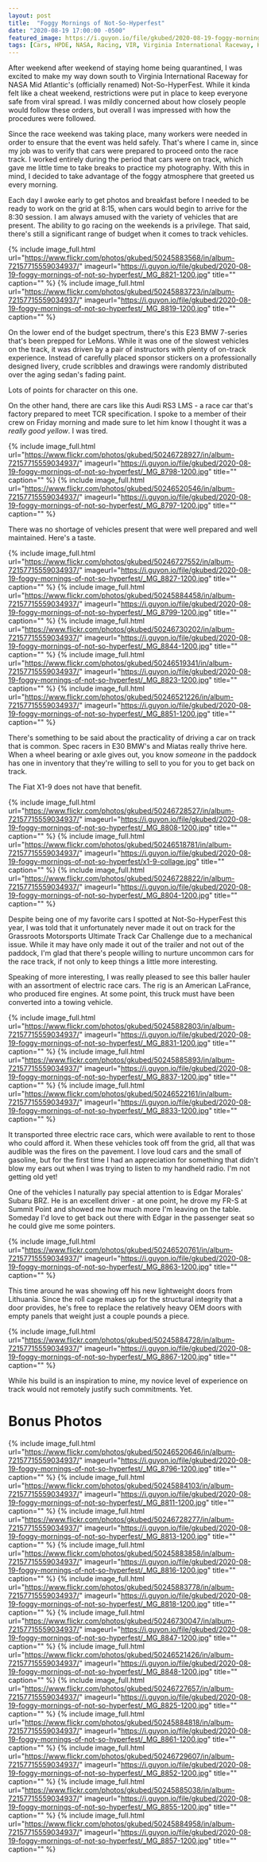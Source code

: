 ```yaml
---
layout: post
title:  "Foggy Mornings of Not-So-Hyperfest"
date: "2020-08-19 17:00:00 -0500"
featured_image: https://i.guyon.io/file/gkubed/2020-08-19-foggy-mornings-of-not-so-hyperfest/_MG_8828-1200.jpg
tags: [Cars, HPDE, NASA, Racing, VIR, Virginia International Raceway, HyperFest]
---
```


After weekend after weekend of staying home being quarantined, I was excited to make my way down south to Virginia International Raceway for NASA Mid Atlantic's (officially renamed) Not-So-HyperFest. While it kinda felt like a cheat weekend, restrictions were put in place to keep everyone safe from viral spread. I was mildly concerned about how closely people would follow these orders, but overall I was impressed with how the procedures were followed.

Since the race weekend was taking place, many workers were needed in order to ensure that the event was held safely. That's where I came in, since my job was to verify that cars were prepared to proceed onto the race track. I worked entirely during the period that cars were on track, which gave me little time to take breaks to practice my photography. With this in mind, I decided to take advantage of the foggy atmosphere that greeted us every morning.

<!--more-->

Each day I awoke early to get photos and breakfast before I needed to be ready to work on the grid at 8:15, when cars would begin to arrive for the 8:30 session. I am always amused with the variety of vehicles that are present. The ability to go racing on the weekends is a privilege. That said, there's still a significant range of budget when it comes to track vehicles.

{% include image_full.html url="https://www.flickr.com/photos/gkubed/50245883568/in/album-72157715559034937/" imageurl="https://i.guyon.io/file/gkubed/2020-08-19-foggy-mornings-of-not-so-hyperfest/_MG_8821-1200.jpg" title="" caption="" %}
{% include image_full.html url="https://www.flickr.com/photos/gkubed/50245883723/in/album-72157715559034937/" imageurl="https://i.guyon.io/file/gkubed/2020-08-19-foggy-mornings-of-not-so-hyperfest/_MG_8819-1200.jpg" title="" caption="" %}

On the lower end of the budget spectrum, there's this E23 BMW 7-series that's been prepped for LeMons. While it was one of the slowest vehicles on the track, it was driven by a pair of instructors with plenty of on-track experience. Instead of carefully placed sponsor stickers on a professionally designed livery, crude scribbles and drawings were randomly distributed over the aging sedan's fading paint.

Lots of points for character on this one.

On the other hand, there are cars like this Audi RS3 LMS - a race car that's factory prepared to meet TCR specification. I spoke to a member of their crew on Friday morning and made sure to let him know I thought it was a *really good yellow*. I was tired.

{% include image_full.html url="https://www.flickr.com/photos/gkubed/50246728927/in/album-72157715559034937/" imageurl="https://i.guyon.io/file/gkubed/2020-08-19-foggy-mornings-of-not-so-hyperfest/_MG_8798-1200.jpg" title="" caption="" %}
{% include image_full.html url="https://www.flickr.com/photos/gkubed/50246520546/in/album-72157715559034937/" imageurl="https://i.guyon.io/file/gkubed/2020-08-19-foggy-mornings-of-not-so-hyperfest/_MG_8797-1200.jpg" title="" caption="" %}

There was no shortage of vehicles present that were well prepared and well maintained. Here's a taste.

{% include image_full.html url="https://www.flickr.com/photos/gkubed/50246727552/in/album-72157715559034937/" imageurl="https://i.guyon.io/file/gkubed/2020-08-19-foggy-mornings-of-not-so-hyperfest/_MG_8827-1200.jpg" title="" caption="" %}
{% include image_full.html url="https://www.flickr.com/photos/gkubed/50245884458/in/album-72157715559034937/" imageurl="https://i.guyon.io/file/gkubed/2020-08-19-foggy-mornings-of-not-so-hyperfest/_MG_8799-1200.jpg" title="" caption="" %}
{% include image_full.html url="https://www.flickr.com/photos/gkubed/50246730202/in/album-72157715559034937/" imageurl="https://i.guyon.io/file/gkubed/2020-08-19-foggy-mornings-of-not-so-hyperfest/_MG_8844-1200.jpg" title="" caption="" %}
{% include image_full.html url="https://www.flickr.com/photos/gkubed/50246519341/in/album-72157715559034937/" imageurl="https://i.guyon.io/file/gkubed/2020-08-19-foggy-mornings-of-not-so-hyperfest/_MG_8823-1200.jpg" title="" caption="" %}
{% include image_full.html url="https://www.flickr.com/photos/gkubed/50246521226/in/album-72157715559034937/" imageurl="https://i.guyon.io/file/gkubed/2020-08-19-foggy-mornings-of-not-so-hyperfest/_MG_8851-1200.jpg" title="" caption="" %}

There's something to be said about the practicality of driving a car on track that is common. Spec racers in E30 BMW's and Miatas really thrive here. When a wheel bearing or axle gives out, you know *someone* in the paddock has one in inventory that they're willing to sell to you for you to get back on track.

The Fiat X1-9 does not have that benefit.

{% include image_full.html url="https://www.flickr.com/photos/gkubed/50246728527/in/album-72157715559034937/" imageurl="https://i.guyon.io/file/gkubed/2020-08-19-foggy-mornings-of-not-so-hyperfest/_MG_8808-1200.jpg" title="" caption="" %}
{% include image_full.html url="https://www.flickr.com/photos/gkubed/50246518781/in/album-72157715559034937/" imageurl="https://i.guyon.io/file/gkubed/2020-08-19-foggy-mornings-of-not-so-hyperfest/x1-9-collage.jpg" title="" caption="" %}
{% include image_full.html url="https://www.flickr.com/photos/gkubed/50246728822/in/album-72157715559034937/" imageurl="https://i.guyon.io/file/gkubed/2020-08-19-foggy-mornings-of-not-so-hyperfest/_MG_8804-1200.jpg" title="" caption="" %}

Despite being one of my favorite cars I spotted at Not-So-HyperFest this year, I was told that it unfortunately never made it out on track for the Grassroots Motorsports Ultimate Track Car Challenge due to a mechanical issue. While it may have only made it out of the trailer and not out of the paddock, I'm glad that there's people willing to nurture uncommon cars for the race track, if not only to keep things a little more interesting.

Speaking of more interesting, I was really pleased to see this baller hauler with an assortment of electric race cars. The rig is an American LaFrance, who produced fire engines. At some point, this truck must have been converted into a towing vehicle.

{% include image_full.html url="https://www.flickr.com/photos/gkubed/50245882803/in/album-72157715559034937/" imageurl="https://i.guyon.io/file/gkubed/2020-08-19-foggy-mornings-of-not-so-hyperfest/_MG_8831-1200.jpg" title="" caption="" %}
{% include image_full.html url="https://www.flickr.com/photos/gkubed/50245885893/in/album-72157715559034937/" imageurl="https://i.guyon.io/file/gkubed/2020-08-19-foggy-mornings-of-not-so-hyperfest/_MG_8837-1200.jpg" title="" caption="" %}
{% include image_full.html url="https://www.flickr.com/photos/gkubed/50246522161/in/album-72157715559034937/" imageurl="https://i.guyon.io/file/gkubed/2020-08-19-foggy-mornings-of-not-so-hyperfest/_MG_8833-1200.jpg" title="" caption="" %}

It transported three electric race cars, which were available to rent to those who could afford it. When these vehicles took off from the grid, all that was audible was the fires on the pavement. I love loud cars and the small of gasoline, but for the first time I had an appreciation for something that didn't blow my ears out when I was trying to listen to my handheld radio. I'm not getting old yet!

One of the vehicles I naturally pay special attention to is Edgar Morales' Subaru BRZ. He is an excellent driver - at one point, he drove my FR-S at Summit Point and showed me how much more I'm leaving on the table. Someday I'd love to get back out there with Edgar in the passenger seat so he could give me some pointers.

{% include image_full.html url="https://www.flickr.com/photos/gkubed/50246520761/in/album-72157715559034937/" imageurl="https://i.guyon.io/file/gkubed/2020-08-19-foggy-mornings-of-not-so-hyperfest/_MG_8863-1200.jpg" title="" caption="" %}

This time around he was showing off his new lightweight doors from Lithuania. Since the roll cage makes up for the structural integrity that a door provides, he's free to replace the relatively heavy OEM doors with empty panels that weight just a couple pounds a piece.

{% include image_full.html url="https://www.flickr.com/photos/gkubed/50245884728/in/album-72157715559034937/" imageurl="https://i.guyon.io/file/gkubed/2020-08-19-foggy-mornings-of-not-so-hyperfest/_MG_8867-1200.jpg" title="" caption="" %}

While his build is an inspiration to mine, my novice level of experience on track would not remotely justify such commitments. Yet.

# Bonus Photos

{% include image_full.html url="https://www.flickr.com/photos/gkubed/50246520646/in/album-72157715559034937/" imageurl="https://i.guyon.io/file/gkubed/2020-08-19-foggy-mornings-of-not-so-hyperfest/_MG_8796-1200.jpg" title="" caption="" %}
{% include image_full.html url="https://www.flickr.com/photos/gkubed/50245884103/in/album-72157715559034937/" imageurl="https://i.guyon.io/file/gkubed/2020-08-19-foggy-mornings-of-not-so-hyperfest/_MG_8811-1200.jpg" title="" caption="" %}
{% include image_full.html url="https://www.flickr.com/photos/gkubed/50246728277/in/album-72157715559034937/" imageurl="https://i.guyon.io/file/gkubed/2020-08-19-foggy-mornings-of-not-so-hyperfest/_MG_8813-1200.jpg" title="" caption="" %}
{% include image_full.html url="https://www.flickr.com/photos/gkubed/50245883858/in/album-72157715559034937/" imageurl="https://i.guyon.io/file/gkubed/2020-08-19-foggy-mornings-of-not-so-hyperfest/_MG_8816-1200.jpg" title="" caption="" %}
{% include image_full.html url="https://www.flickr.com/photos/gkubed/50245883778/in/album-72157715559034937/" imageurl="https://i.guyon.io/file/gkubed/2020-08-19-foggy-mornings-of-not-so-hyperfest/_MG_8818-1200.jpg" title="" caption="" %}
{% include image_full.html url="https://www.flickr.com/photos/gkubed/50246730047/in/album-72157715559034937/" imageurl="https://i.guyon.io/file/gkubed/2020-08-19-foggy-mornings-of-not-so-hyperfest/_MG_8847-1200.jpg" title="" caption="" %}
{% include image_full.html url="https://www.flickr.com/photos/gkubed/50246521426/in/album-72157715559034937/" imageurl="https://i.guyon.io/file/gkubed/2020-08-19-foggy-mornings-of-not-so-hyperfest/_MG_8848-1200.jpg" title="" caption="" %}
{% include image_full.html url="https://www.flickr.com/photos/gkubed/50246727657/in/album-72157715559034937/" imageurl="https://i.guyon.io/file/gkubed/2020-08-19-foggy-mornings-of-not-so-hyperfest/_MG_8825-1200.jpg" title="" caption="" %}
{% include image_full.html url="https://www.flickr.com/photos/gkubed/50245884818/in/album-72157715559034937/" imageurl="https://i.guyon.io/file/gkubed/2020-08-19-foggy-mornings-of-not-so-hyperfest/_MG_8861-1200.jpg" title="" caption="" %}
{% include image_full.html url="https://www.flickr.com/photos/gkubed/50246729607/in/album-72157715559034937/" imageurl="https://i.guyon.io/file/gkubed/2020-08-19-foggy-mornings-of-not-so-hyperfest/_MG_8852-1200.jpg" title="" caption="" %}
{% include image_full.html url="https://www.flickr.com/photos/gkubed/50245885038/in/album-72157715559034937/" imageurl="https://i.guyon.io/file/gkubed/2020-08-19-foggy-mornings-of-not-so-hyperfest/_MG_8855-1200.jpg" title="" caption="" %}
{% include image_full.html url="https://www.flickr.com/photos/gkubed/50245884958/in/album-72157715559034937/" imageurl="https://i.guyon.io/file/gkubed/2020-08-19-foggy-mornings-of-not-so-hyperfest/_MG_8857-1200.jpg" title="" caption="" %}
